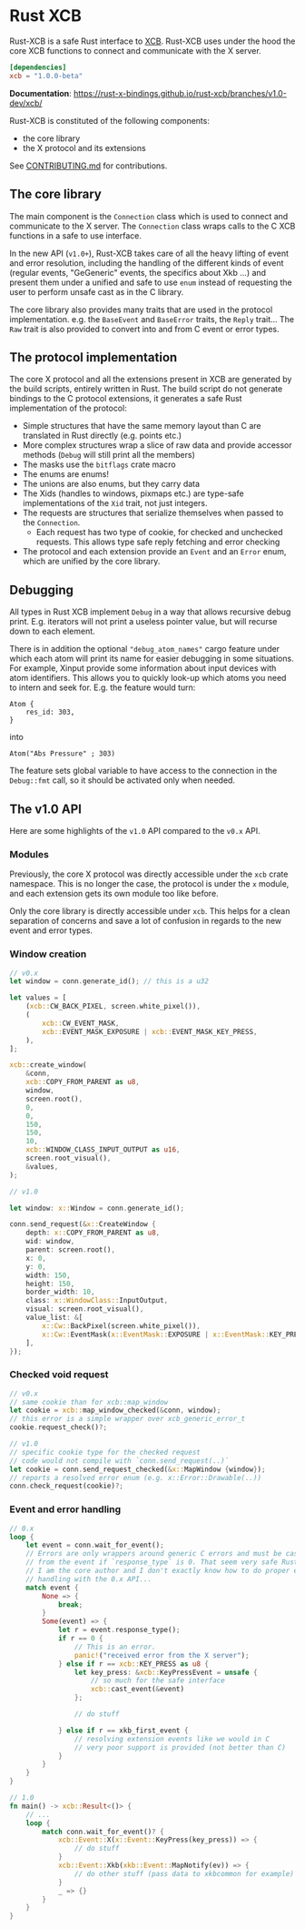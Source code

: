 # Rust XCB

Rust-XCB is a safe Rust interface to [XCB](http://xcb.freedesktop.org).
Rust-XCB uses under the hood the core XCB functions to connect and communicate
with the X server.

```toml
[dependencies]
xcb = "1.0.0-beta"
```

__Documentation__:
https://rust-x-bindings.github.io/rust-xcb/branches/v1.0-dev/xcb/

Rust-XCB is constituted of the following components:
 - the core library
 - the X protocol and its extensions

See [CONTRIBUTING.md](https://github.com/rust-x-bindings/rust-xcb/blob/v1.0-dev/CONTRIBUTING.md) for contributions.

## The core library

The main component is the `Connection` class which is used to connect and
communicate to the X server. The `Connection` class wraps calls to the C XCB
functions in a safe to use interface.

In the new API (`v1.0+`), Rust-XCB takes care of all the heavy lifting of event
and error resolution, including the handling of the different kinds of event
(regular events, "GeGeneric" events, the specifics about Xkb ...) and present
them under a unified and safe to use `enum` instead of requesting the user to
perform unsafe cast as in the C library.

The core library also provides many traits that are used in the protocol
implementation. e.g. the `BaseEvent` and `BaseError` traits, the `Reply` trait...
The `Raw` trait is also provided to convert into and from C event or error types.

## The protocol implementation

The core X protocol and all the extensions present in XCB are generated by the
build scripts, entirely written in Rust.
The build script do not generate bindings to the C protocol extensions, it
generates a safe Rust implementation of the protocol:
 - Simple structures that have the same memory layout than C are translated in
   Rust directly (e.g. points etc.)
 - More complex structures wrap a slice of raw data and provide accessor methods
   (`Debug` will still print all the members)
 - The masks use the `bitflags` crate macro
 - The enums are enums!
 - The unions are also enums, but they carry data
 - The Xids (handles to windows, pixmaps etc.) are type-safe implementations of
   the `Xid` trait, not just integers.
 - The requests are structures that serialize themselves when passed to the
   `Connection`.
    - Each request has two type of cookie, for checked and unchecked requests.
      This allows type safe reply fetching and error checking
 - The protocol and each extension provide an `Event` and an `Error` enum,
   which are unified by the core library.

## Debugging

All types in Rust XCB implement `Debug` in a way that allows recursive debug print.
E.g. iterators will not print a useless pointer value, but will recurse down to each element.

There is in addition the optional `"debug_atom_names"` cargo feature under which each atom
will print its name for easier debugging in some situations.
For example, Xinput provide some information about input devices with atom identifiers.
This allows you to quickly look-up which atoms you need to intern and seek for.
E.g. the feature would turn:
```
Atom {
    res_id: 303,
}
```
into
```
Atom("Abs Pressure" ; 303)
```

The feature sets global variable to have access to the connection in the `Debug::fmt` call,
so it should be activated only when needed.

## The v1.0 API

Here are some highlights of the `v1.0` API compared to the `v0.x` API.

### Modules

Previously, the core X protocol was directly accessible under the `xcb` crate
namespace. This is no longer the case, the protocol is under the `x` module,
and each extension gets its own module too like before.

Only the core library is directly accessible under `xcb`.
This helps for a clean separation of concerns and save a lot of confusion in
regards to the new event and error types.

### Window creation

```rust
// v0.x
let window = conn.generate_id(); // this is a u32

let values = [
    (xcb::CW_BACK_PIXEL, screen.white_pixel()),
    (
        xcb::CW_EVENT_MASK,
        xcb::EVENT_MASK_EXPOSURE | xcb::EVENT_MASK_KEY_PRESS,
    ),
];

xcb::create_window(
    &conn,
    xcb::COPY_FROM_PARENT as u8,
    window,
    screen.root(),
    0,
    0,
    150,
    150,
    10,
    xcb::WINDOW_CLASS_INPUT_OUTPUT as u16,
    screen.root_visual(),
    &values,
);

// v1.0

let window: x::Window = conn.generate_id();

conn.send_request(&x::CreateWindow {
    depth: x::COPY_FROM_PARENT as u8,
    wid: window,
    parent: screen.root(),
    x: 0,
    y: 0,
    width: 150,
    height: 150,
    border_width: 10,
    class: x::WindowClass::InputOutput,
    visual: screen.root_visual(),
    value_list: &[
        x::Cw::BackPixel(screen.white_pixel()),
        x::Cw::EventMask(x::EventMask::EXPOSURE | x::EventMask::KEY_PRESS),
    ],
});
```

### Checked void request
```rust
// v0.x
// same cookie than for xcb::map_window
let cookie = xcb::map_window_checked(&conn, window);
// this error is a simple wrapper over xcb_generic_error_t
cookie.request_check()?;

// v1.0
// specific cookie type for the checked request
// code would not compile with `conn.send_request(..)`
let cookie = conn.send_request_checked(&x::MapWindow {window});
// reports a resolved error enum (e.g. x::Error::Drawable(..))
conn.check_request(cookie)?;

```

### Event and error handling
```rust
// 0.x
loop {
    let event = conn.wait_for_event();
    // Errors are only wrappers around generic C errors and must be casted
    // from the event if `response_type` is 0. That seem very safe Rust...
    // I am the core author and I don't exactly know how to do proper error
    // handling with the 0.x API...
    match event {
        None => {
            break;
        }
        Some(event) => {
            let r = event.response_type();
            if r == 0 {
                // This is an error.
                panic!("received error from the X server");
            } else if r == xcb::KEY_PRESS as u8 {
                let key_press: &xcb::KeyPressEvent = unsafe {
                    // so much for the safe interface
                    xcb::cast_event(&event)
                };

                // do stuff

            } else if r == xkb_first_event {
                // resolving extension events like we would in C
                // very poor support is provided (not better than C)
            }
        }
    }
}

// 1.0
fn main() -> xcb::Result<()> {
    // ...
    loop {
        match conn.wait_for_event()? {
            xcb::Event::X(x::Event::KeyPress(key_press)) => {
                // do stuff
            }
            xcb::Event::Xkb(xkb::Event::MapNotify(ev)) => {
                // do other stuff (pass data to xkbcommon for example)
            }
            _ => {}
        }
    }
}
```
